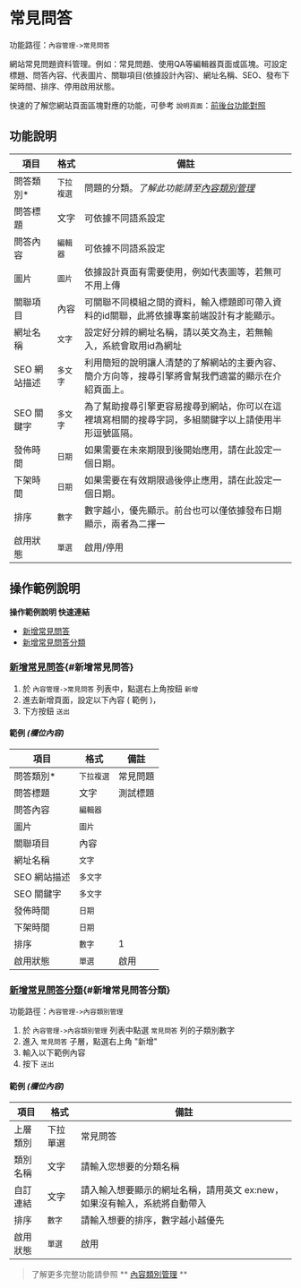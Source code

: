 # 常見問答

功能路徑：`內容管理->常見問答`

網站常見問題資料管理。例如：常見問題、使用QA等編輯器頁面或區塊。可設定標題、問答內容、代表圖片、關聯項目(依據設計內容)、網址名稱、SEO、發布下架時間、排序、停用啟用狀態。

快速的了解您網站頁面區塊對應的功能，可參考 `說明頁面`：[前後台功能對照](/guide/site)



##  功能說明

| 項目  | 格式 | 備註 |
|---|---|---|
|問答類別*|`下拉複選`|問題的分類。_了解此功能請至[內容類別管理](/guide/article-category)_|
|問答標題|文字|可依據不同語系設定|
|問答內容|`編輯器`|可依據不同語系設定|
|圖片|`圖片`|依據設計頁面有需要使用，例如代表圖等，若無可不用上傳|
|關聯項目|內容|可關聯不同模組之間的資料，輸入標題即可帶入資料的id關聯，此將依據專案前端設計有才能顯示。|
|網址名稱|`文字`|設定好分辨的網址名稱，請以英文為主，若無輸入，系統會取用id為網址|
|SEO 網站描述|`多文字`|利用簡短的說明讓人清楚的了解網站的主要內容、簡介方向等，搜尋引擎將會幫我們適當的顯示在介紹頁面上。|
|SEO 關鍵字|`多文字`|為了幫助搜尋引擎更容易搜尋到網站，你可以在這裡填寫相關的搜尋字詞，多組關鍵字以上請使用半形逗號區隔。|
|發佈時間|`日期`|如果需要在未來期限到後開始應用，請在此設定一個日期。|
|下架時間|`日期`|如果需要在有效期限過後停止應用，請在此設定一個日期。|
|排序|`數字`|數字越小，優先顯示。前台也可以僅依據發布日期顯示，兩者為二擇一|
|啟用狀態|`單選`|啟用/停用|

##  操作範例說明

**操作範例說明 快速連結**

* [新增常見問答](/guide/article-faq#新增常見問答)
* [新增常見問答分類](/guide/article-faq#新增常見問答分類)

### [新增常見問答](/guide/article-faq#新增常見問答){#新增常見問答}

1. 於 `內容管理->常見問答` 列表中，點選右上角按鈕 `新增` 
2. 進去新增頁面，設定以下內容 ( 範例 )，
3. 下方按鈕 `送出`

#### 範例 _(欄位內容)_

| 項目  | 格式 | 備註 |
|---|---|---|
|問答類別*|`下拉複選`|常見問題|
|問答標題|文字|測試標題|
|問答內容|`編輯器`||
|圖片|`圖片`||
|關聯項目|內容||
|網址名稱|`文字`||
|SEO 網站描述|`多文字`||
|SEO 關鍵字|`多文字`||
|發佈時間|`日期`||
|下架時間|`日期`||
|排序|`數字`|1|
|啟用狀態|`單選`|啟用|


### [新增常見問答分類](/guide/article-faq#新增常見問答分類){#新增常見問答分類}

功能路徑：`內容管理->內容類別管理`

1. 於 `內容管理->內容類別管理` 列表中點選 `常見問答` 列的子類別數字
2. 進入 `常見問答` 子層，點選右上角 "新增"
3. 輸入以下範例內容
4. 按下 `送出`

#### 範例 _(欄位內容)_

| 項目  | 格式 | 備註 |
|---|---|---|
|上層類別|下拉單選|常見問答|
|類別名稱|文字|請輸入您想要的分類名稱|
|自訂連結|文字|請入輸入想要顯示的網址名稱，請用英文 ex:new，如果沒有輸入，系統將自動帶入|
|排序|`數字`|請輸入想要的排序，數字越小越優先|
|啟用狀態|`單選`|啟用


> 了解更多完整功能請參照 ** [內容類別管理](/guide/article-category) **
